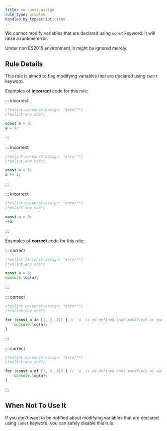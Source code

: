 ```yaml
---
title: no-const-assign
rule_type: problem
handled_by_typescript: true
---
```


We cannot modify variables that are declared using `const` keyword.
It will raise a runtime error.

Under non ES2015 environment, it might be ignored merely.

## Rule Details

This rule is aimed to flag modifying variables that are declared using `const` keyword.

Examples of **incorrect** code for this rule:

::: incorrect

```js
/*eslint no-const-assign: "error"*/
/*eslint-env es6*/

const a = 0;
a = 1;
```

:::

::: incorrect

```js
/*eslint no-const-assign: "error"*/
/*eslint-env es6*/

const a = 0;
a += 1;
```

:::

::: incorrect

```js
/*eslint no-const-assign: "error"*/
/*eslint-env es6*/

const a = 0;
++a;
```

:::

Examples of **correct** code for this rule:

::: correct

```js
/*eslint no-const-assign: "error"*/
/*eslint-env es6*/

const a = 0;
console.log(a);
```

:::

::: correct

```js
/*eslint no-const-assign: "error"*/
/*eslint-env es6*/

for (const a in [1, 2, 3]) { // `a` is re-defined (not modified) on each loop step.
    console.log(a);
}
```

:::

::: correct

```js
/*eslint no-const-assign: "error"*/
/*eslint-env es6*/

for (const a of [1, 2, 3]) { // `a` is re-defined (not modified) on each loop step.
    console.log(a);
}
```

:::

## When Not To Use It

If you don't want to be notified about modifying variables that are declared using `const` keyword, you can safely disable this rule.
